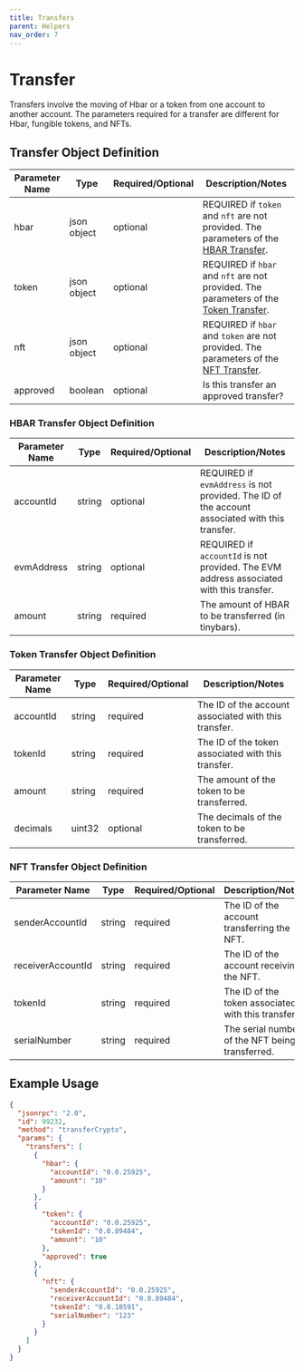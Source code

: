 ```yaml
---
title: Transfers
parent: Helpers
nav_order: 7
---
```

# Transfer

Transfers involve the moving of Hbar or a token from one account to another account. The parameters required for a transfer are different for Hbar, fungible tokens, and NFTs.

## Transfer Object Definition

| Parameter Name | Type        | Required/Optional | Description/Notes                                                                                                          |
|----------------|-------------|-------------------|----------------------------------------------------------------------------------------------------------------------------|
| hbar           | json object | optional          | REQUIRED if `token` and `nft` are not provided. The parameters of the [HBAR Transfer](#hbar-allowance-object-definition).  |
| token          | json object | optional          | REQUIRED if `hbar` and `nft` are not provided. The parameters of the [Token Transfer](#token-allowance-object-definition). |
| nft            | json object | optional          | REQUIRED if `hbar` and `token` are not provided. The parameters of the [NFT Transfer](#nft-allowance-object-definition).   |
| approved       | boolean     | optional          | Is this transfer an approved transfer?                                                                                     |

### HBAR Transfer Object Definition

| Parameter Name | Type   | Required/Optional | Description/Notes                                                                              |
|----------------|--------|-------------------|------------------------------------------------------------------------------------------------|
| accountId      | string | optional          | REQUIRED if `evmAddress` is not provided. The ID of the account associated with this transfer. |
| evmAddress     | string | optional          | REQUIRED if `accountId` is not provided. The EVM address associated with this transfer.        |
| amount         | string | required          | The amount of HBAR to be transferred (in tinybars).                                            |

### Token Transfer Object Definition

| Parameter Name | Type   | Required/Optional | Description/Notes                                    |
|----------------|--------|-------------------|------------------------------------------------------|
| accountId      | string | required          | The ID of the account associated with this transfer. |
| tokenId        | string | required          | The ID of the token associated with this transfer.   |
| amount         | string | required          | The amount of the token to be transferred.           |
| decimals       | uint32 | optional          | The decimals of the token to be transferred.         |

### NFT Transfer Object Definition

| Parameter Name           | Type   | Required/Optional | Description/Notes                                  |
|--------------------------|--------|-------------------|----------------------------------------------------|
| senderAccountId          | string | required          | The ID of the account transferring the NFT.        |
| receiverAccountId        | string | required          | The ID of the account receiving the NFT.           |
| tokenId                  | string | required          | The ID of the token associated with this transfer. |
| serialNumber             | string | required          | The serial number of the NFT being transferred.    |

## Example Usage

```json
{
  "jsonrpc": "2.0",
  "id": 99232,
  "method": "transferCrypto",
  "params": {
    "transfers": [
      {
        "hbar": {
          "accountId": "0.0.25925",
          "amount": "10"
        }
      },
      {
        "token": {
          "accountId": "0.0.25925",
          "tokenId": "0.0.89484",
          "amount": "10"
        },
        "approved": true
      },
      {
        "nft": {
          "senderAccountId": "0.0.25925",
          "receiverAccountId": "0.0.89484",
          "tokenId": "0.0.18591",
          "serialNumber": "123"
        }
      }
    ]
  }
}
```
